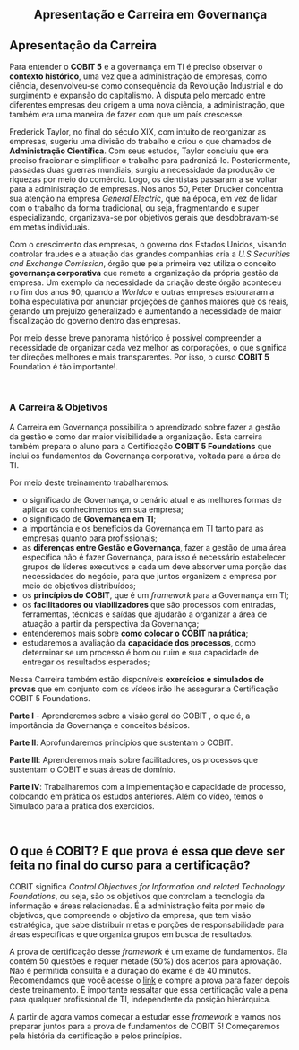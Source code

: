 <div align="center">

  ## Apresentação e Carreira em Governança

</div>

## Apresentação da Carreira

Para entender o **COBIT 5** e a governança em TI é preciso observar o **contexto histórico**, uma vez que a administração de empresas, como ciência, desenvolveu-se como consequência da Revolução Industrial e do surgimento e expansão do capitalismo. A disputa pelo mercado entre diferentes empresas deu origem a uma nova ciência, a administração, que também era uma maneira de fazer com que um país crescesse.

Frederick Taylor, no final do século XIX, com intuito de reorganizar as empresas, sugeriu uma divisão do trabalho e criou o que chamados de **Administração Científica**. Com seus estudos, Taylor concluiu que era preciso fracionar e simplificar o trabalho para padronizá-lo. Posteriormente, passadas duas guerras mundiais, surgiu a necessidade da produção de riquezas por meio do comércio. Logo, os cientistas passaram a se voltar para a administração de empresas. Nos anos 50, Peter Drucker concentra sua atenção na empresa *General Electric*, que na época, em vez de lidar com o trabalho da forma tradicional, ou seja, fragmentando e super especializando, organizava-se por objetivos gerais que desdobravam-se em metas individuais.

Com o crescimento das empresas, o governo dos Estados Unidos, visando controlar fraudes e a atuação das grandes companhias cria a *U.S Securities and Exchange Comission*, órgão que pela primeira vez utiliza o conceito **governança corporativa** que remete a organização da própria gestão da empresa. Um exemplo da necessidade da criação deste órgão aconteceu no fim dos anos 90, quando a *Worldco*  e outras empresas estouraram a bolha especulativa por anunciar projeções de ganhos maiores que os reais, gerando um prejuízo generalizado e aumentando a necessidade de maior fiscalização do governo dentro das empresas.

Por meio desse breve panorama histórico é possível compreender a necessidade de organizar cada vez melhor as corporações, o que significa ter direções melhores e mais transparentes. Por isso, o curso **COBIT 5** Foundation é tão importante!.

<br>

### A Carreira & Objetivos

A Carreira em Governança possibilita o aprendizado sobre fazer a gestão da gestão e como dar maior visibilidade a organização. Esta carreira também prepara o aluno para a Certificação **COBIT 5 Foundations** que inclui os fundamentos da Governança corporativa, voltada para a área de TI. 

Por meio deste treinamento trabalharemos:

- o significado de Governança, o cenário atual e as melhores formas de aplicar os conhecimentos em sua empresa; 
- o significado de **Governança em TI**;
- a importância e os benefícios da Governança em TI tanto para as empresas quanto para profissionais; 
- as **diferenças entre Gestão e Governança**, fazer a gestão de uma área específica não é fazer Governança, para isso é necessário estabelecer grupos de líderes executivos e cada um deve absorver uma porção das necessidades do negócio, para que juntos organizem a empresa por meio de objetivos distribuídos; 
- os **princípios do COBIT**, que é um *framework* para a Governança em TI; 
- os **facilitadores ou viabilizadores** que são processos com entradas, ferramentas, técnicas e saídas que ajudarão a organizar a área de atuação a partir da perspectiva da Governança; 
- entenderemos mais sobre **como colocar o COBIT na prática**; 
- estudaremos a avaliação da **capacidade dos processos**, como determinar se um processo é bom ou ruim e sua capacidade de entregar os resultados esperados; 

Nessa Carreira também estão disponíveis **exercícios e simulados de provas** que em conjunto com os vídeos irão lhe assegurar a Certificação COBIT 5 Foundations.

**Parte I** - Aprenderemos sobre a visão geral do COBIT , o que é, a importância da Governança e conceitos básicos. 

**Parte II**: Aprofundaremos princípios que sustentam o COBIT. 

**Parte III**: Aprenderemos mais sobre facilitadores, os processos que sustentam o COBIT e suas áreas de domínio.

 **Parte IV**: Trabalharemos com a implementação e capacidade de processo, colocando em prática os estudos anteriores. Além do vídeo, temos o Simulado para a prática dos exercícios.

 <br>

## O que é COBIT? E que prova é essa que deve ser feita no final do curso para a certificação?

COBIT significa *Control Objectives for Information and related Technology Foundations*, ou seja, são os objetivos que controlam a tecnologia da informação e áreas relacionadas. É a administração feita por meio de objetivos, que compreende o objetivo da empresa, que tem visão estratégica, que sabe distribuir metas e porções de responsabilidade para áreas específicas e que organiza grupos em busca de resultados.

A prova de certificação desse *framework* é um exame de fundamentos. Ela contém 50 questões e requer metade (50%) dos acertos para aprovação. Não é permitida consulta e a duração do exame é de 40 minutos. Recomendamos que você acesse o [link](http://www.apmg-international.com/br/qualificao/cobit5/cobit-online-exams-br.aspx) e compre a prova para fazer depois deste treinamento. É importante ressaltar que essa certificação vale a pena para qualquer profissional de TI, independente da posição hierárquica.

A partir de agora vamos começar a estudar esse *framework* e vamos nos preparar juntos para a prova de fundamentos de COBIT 5! Começaremos pela história da certificação e pelos princípios. 

